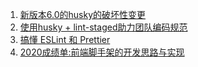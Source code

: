 1. [新版本6.0的husky的破坏性变更](https://zhuanlan.zhihu.com/p/366786798)
2. [使用husky + lint-staged助力团队编码规范](https://blog.csdn.net/csdn_yudong/article/details/106884274)
3. [搞懂 ESLint 和 Prettier](https://zhuanlan.zhihu.com/p/80574300)
4. [2020成绩单:前端脚手架的开发思路与实现](https://segmentfault.com/a/1190000038547485)